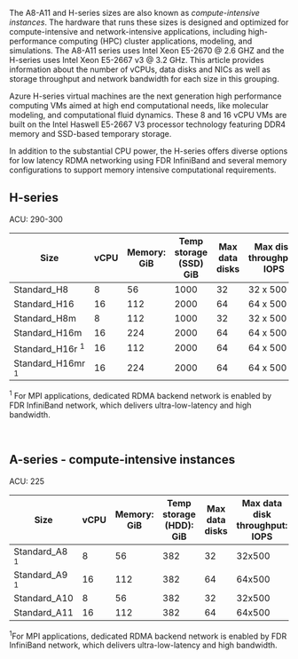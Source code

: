 
The A8-A11 and H-series sizes are also known as *compute-intensive instances*. The hardware that runs these sizes is designed and optimized for compute-intensive and network-intensive applications, including high-performance computing (HPC) cluster applications, modeling, and simulations. The A8-A11 series uses Intel Xeon E5-2670 @ 2.6 GHZ and the H-series uses Intel Xeon E5-2667 v3 @ 3.2 GHz.  This article provides information about the number of vCPUs, data disks and NICs as well as storage throughput and network bandwidth for each size in this grouping. 

Azure H-series virtual machines are the next generation high performance computing VMs aimed at high end computational needs, like molecular modeling, and computational fluid dynamics. These 8 and 16 vCPU VMs are built on the Intel Haswell E5-2667 V3 processor technology featuring DDR4 memory and SSD-based temporary storage. 

In addition to the substantial CPU power, the H-series offers diverse options for low latency RDMA networking using FDR InfiniBand and several memory configurations to support memory intensive computational requirements.



## H-series

ACU: 290-300

| Size | vCPU | Memory: GiB | Temp storage (SSD) GiB | Max data disks | Max disk throughput: IOPS | Max NICs |
| --- | --- | --- | --- | --- | --- | --- |
| Standard_H8 |8 |56 |1000 |32 |32 x 500 |2  |
| Standard_H16 |16 |112 |2000 |64 |64 x 500 |4 |
| Standard_H8m |8 |112 |1000 |32 |32 x 500 |2  |
| Standard_H16m |16 |224 |2000 |64 |64 x 500 |4  |
| Standard_H16r <sup>1</sup> |16 |112 |2000 |64 |64 x 500 |4  |
| Standard_H16mr <sup>1</sup> |16 |224 |2000 |64 |64 x 500 |4 |

<sup>1</sup> For MPI applications, dedicated RDMA backend network is enabled by FDR InfiniBand network, which delivers ultra-low-latency and high bandwidth.

<br>




## A-series - compute-intensive instances

ACU: 225

| Size | vCPU | Memory: GiB | Temp storage (HDD): GiB | Max data disks | Max data disk throughput: IOPS | Max NICs|
| --- | --- | --- | --- | --- | --- | --- |
| Standard_A8 <sup>1</sup> |8 |56 |382 |32 |32x500 |2 |
| Standard_A9 <sup>1</sup> |16 |112 |382 |64 |64x500 |4 |
| Standard_A10 |8 |56 |382 |32 |32x500 |2  |
| Standard_A11 |16 |112 |382 |64 |64x500 |4 |

<sup>1</sup>For MPI applications, dedicated RDMA backend network is enabled by FDR InfiniBand network, which delivers ultra-low-latency and high bandwidth.

<br>




